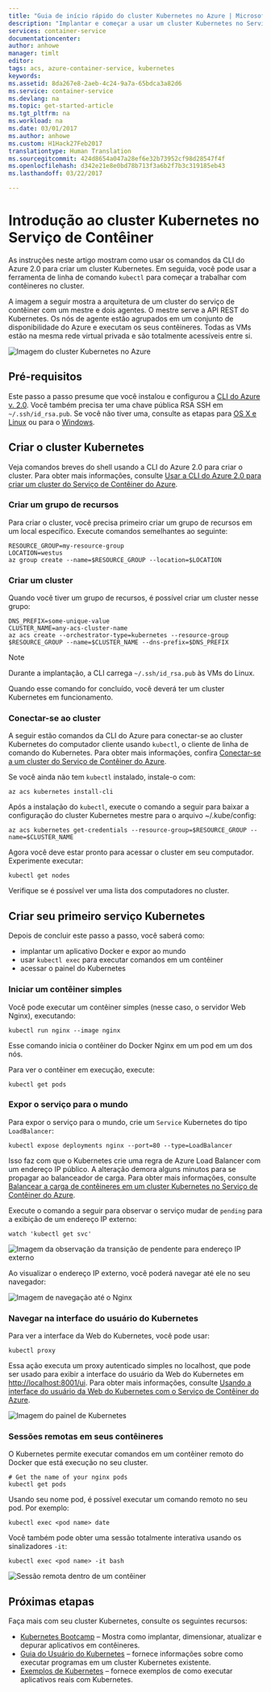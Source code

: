 ```yaml
---
title: "Guia de início rápido do cluster Kubernetes no Azure | Microsoft Docs"
description: "Implantar e começar a usar um cluster Kubernetes no Serviço de Contêiner do Azure"
services: container-service
documentationcenter: 
author: anhowe
manager: timlt
editor: 
tags: acs, azure-container-service, kubernetes
keywords: 
ms.assetid: 8da267e8-2aeb-4c24-9a7a-65bdca3a82d6
ms.service: container-service
ms.devlang: na
ms.topic: get-started-article
ms.tgt_pltfrm: na
ms.workload: na
ms.date: 03/01/2017
ms.author: anhowe
ms.custom: H1Hack27Feb2017
translationtype: Human Translation
ms.sourcegitcommit: 424d8654a047a28ef6e32b73952cf98d28547f4f
ms.openlocfilehash: d342e21e8e0bd78b713f3a6b2f7b3c319185eb43
ms.lasthandoff: 03/22/2017

---
```


# <a name="get-started-with-a-kubernetes-cluster-in-container-service"></a>Introdução ao cluster Kubernetes no Serviço de Contêiner


As instruções neste artigo mostram como usar os comandos da CLI do Azure 2.0 para criar um cluster Kubernetes. Em seguida, você pode usar a ferramenta de linha de comando `kubectl` para começar a trabalhar com contêineres no cluster.

A imagem a seguir mostra a arquitetura de um cluster do serviço de contêiner com um mestre e dois agentes. O mestre serve a API REST do Kubernetes. Os nós de agente estão agrupados em um conjunto de disponibilidade do Azure e executam os seus contêineres. Todas as VMs estão na mesma rede virtual privada e são totalmente acessíveis entre si.

![Imagem do cluster Kubernetes no Azure](media/container-service-kubernetes-walkthrough/kubernetes.png)

## <a name="prerequisites"></a>Pré-requisitos
Este passo a passo presume que você instalou e configurou a [CLI do Azure v. 2.0](/cli/azure/install-az-cli2). Você também precisa ter uma chave pública RSA SSH em `~/.ssh/id_rsa.pub`. Se você não tiver uma, consulte as etapas para [OS X e Linux](../virtual-machines/virtual-machines-linux-mac-create-ssh-keys.md) ou para o [Windows](../virtual-machines/virtual-machines-linux-ssh-from-windows.md).






## <a name="create-your-kubernetes-cluster"></a>Criar o cluster Kubernetes

Veja comandos breves do shell usando a CLI do Azure 2.0 para criar o cluster. Para obter mais informações, consulte [Usar a CLI do Azure 2.0 para criar um cluster do Serviço de Contêiner do Azure](container-service-create-acs-cluster-cli.md).

### <a name="create-a-resource-group"></a>Criar um grupo de recursos
Para criar o cluster, você precisa primeiro criar um grupo de recursos em um local específico. Execute comandos semelhantes ao seguinte:

```console
RESOURCE_GROUP=my-resource-group
LOCATION=westus
az group create --name=$RESOURCE_GROUP --location=$LOCATION
```

### <a name="create-a-cluster"></a>Criar um cluster
Quando você tiver um grupo de recursos, é possível criar um cluster nesse grupo:

```console
DNS_PREFIX=some-unique-value
CLUSTER_NAME=any-acs-cluster-name
az acs create --orchestrator-type=kubernetes --resource-group $RESOURCE_GROUP --name=$CLUSTER_NAME --dns-prefix=$DNS_PREFIX
```

> [!NOTE]
> Durante a implantação, a CLI carrega `~/.ssh/id_rsa.pub` às VMs do Linux.
>

Quando esse comando for concluído, você deverá ter um cluster Kubernetes em funcionamento.

### <a name="connect-to-the-cluster"></a>Conectar-se ao cluster

A seguir estão comandos da CLI do Azure para conectar-se ao cluster Kubernetes do computador cliente usando `kubectl`, o cliente de linha de comando do Kubernetes. Para obter mais informações, confira [Conectar-se a um cluster do Serviço de Contêiner do Azure](container-service-connect.md).

Se você ainda não tem `kubectl` instalado, instale-o com:

```console
az acs kubernetes install-cli
```

Após a instalação do `kubectl`, execute o comando a seguir para baixar a configuração do cluster Kubernetes mestre para o arquivo ~/.kube/config:

```console
az acs kubernetes get-credentials --resource-group=$RESOURCE_GROUP --name=$CLUSTER_NAME
```

Agora você deve estar pronto para acessar o cluster em seu computador. Experimente executar:
```console
kubectl get nodes
```

Verifique se é possível ver uma lista dos computadores no cluster.

## <a name="create-your-first-kubernetes-service"></a>Criar seu primeiro serviço Kubernetes

Depois de concluir este passo a passo, você saberá como:
 * implantar um aplicativo Docker e expor ao mundo
 * usar `kubectl exec` para executar comandos em um contêiner 
 * acessar o painel do Kubernetes

### <a name="start-a-simple-container"></a>Iniciar um contêiner simples
Você pode executar um contêiner simples (nesse caso, o servidor Web Nginx), executando:

```console
kubectl run nginx --image nginx
```

Esse comando inicia o contêiner do Docker Nginx em um pod em um dos nós.

Para ver o contêiner em execução, execute:

```console
kubectl get pods
```

### <a name="expose-the-service-to-the-world"></a>Expor o serviço para o mundo
Para expor o serviço para o mundo, crie um `Service` Kubernetes do tipo `LoadBalancer`:

```console
kubectl expose deployments nginx --port=80 --type=LoadBalancer
```

Isso faz com que o Kubernetes crie uma regra de Azure Load Balancer com um endereço IP público. A alteração demora alguns minutos para se propagar ao balanceador de carga. Para obter mais informações, consulte [Balancear a carga de contêineres em um cluster Kubernetes no Serviço de Contêiner do Azure](container-service-kubernetes-load-balancing.md).

Execute o comando a seguir para observar o serviço mudar de `pending` para a exibição de um endereço IP externo:

```console
watch 'kubectl get svc'
```

  ![Imagem da observação da transição de pendente para endereço IP externo](media/container-service-kubernetes-walkthrough/kubernetes-nginx3.png)

Ao visualizar o endereço IP externo, você poderá navegar até ele no seu navegador:

  ![Imagem de navegação até o Nginx](media/container-service-kubernetes-walkthrough/kubernetes-nginx4.png)  


### <a name="browse-the-kubernetes-ui"></a>Navegar na interface do usuário do Kubernetes
Para ver a interface da Web do Kubernetes, você pode usar:

```console
kubectl proxy
```
Essa ação executa um proxy autenticado simples no localhost, que pode ser usado para exibir a interface do usuário da Web do Kubernetes em [http://localhost:8001/ui](http://localhost:8001/ui). Para obter mais informações, consulte [Usando a interface do usuário da Web do Kubernetes com o Serviço de Contêiner do Azure](container-service-kubernetes-ui.md).

![Imagem do painel de Kubernetes](media/container-service-kubernetes-walkthrough/kubernetes-dashboard.png)

### <a name="remote-sessions-inside-your-containers"></a>Sessões remotas em seus contêineres
O Kubernetes permite executar comandos em um contêiner remoto do Docker que está execução no seu cluster.

```console
# Get the name of your nginx pods
kubectl get pods
```

Usando seu nome pod, é possível executar um comando remoto no seu pod.  Por exemplo:

```console
kubectl exec <pod name> date
```

Você também pode obter uma sessão totalmente interativa usando os sinalizadores `-it`:

```console
kubectl exec <pod name> -it bash
```

![Sessão remota dentro de um contêiner](media/container-service-kubernetes-walkthrough/kubernetes-remote.png)



## <a name="next-steps"></a>Próximas etapas

Faça mais com seu cluster Kubernetes, consulte os seguintes recursos:

* [Kubernetes Bootcamp](https://katacoda.com/embed/kubernetes-bootcamp/1/) – Mostra como implantar, dimensionar, atualizar e depurar aplicativos em contêineres.
* [Guia do Usuário do Kubernetes](http://kubernetes.io/docs/user-guide/) – fornece informações sobre como executar programas em um cluster Kubernetes existente.
* [Exemplos de Kubernetes](https://github.com/kubernetes/kubernetes/tree/master/examples) – fornece exemplos de como executar aplicativos reais com Kubernetes.

